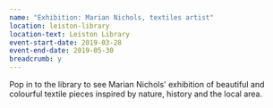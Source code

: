 ```yaml
---
name: "Exhibition: Marian Nichols, textiles artist"
location: leiston-library
location-text: Leiston Library
event-start-date: 2019-03-28
event-end-date: 2019-05-30
breadcrumb: y
---
```


Pop in to the library to see Marian Nichols' exhibition of beautiful and colourful textile pieces inspired by nature, history and the local area.
